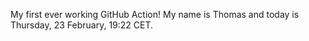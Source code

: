 My first ever working GitHub Action!
My name is Thomas and today is Thursday, 23 February, 19:22 CET. 
